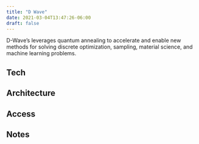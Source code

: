 ```yaml
---
title: "D Wave"
date: 2021-03-04T13:47:26-06:00
draft: false
---
```


D-Wave’s leverages quantum annealing to accelerate and enable new methods for solving discrete optimization, sampling, material science, and machine learning problems.
<!--more-->
## Tech


## Architecture


## Access


## Notes